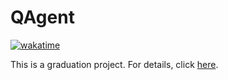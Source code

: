 # QAgent

[![wakatime](https://wakatime.com/badge/github/MH0386/QAgent.svg)](https://wakatime.com/badge/github/MH0386/QAgent)

This is a graduation project. For details, click [here](https://mh0386.github.io/QAgent).
